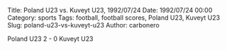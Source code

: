 Title: Poland U23 vs. Kuveyt U23, 1992/07/24
Date: 1992/07/24 00:00
Category: sports
Tags: football, football scores, Poland U23, Kuveyt U23
Slug: poland-u23-vs-kuveyt-u23
Author: carbonero


Poland U23 2 - 0 Kuveyt U23
